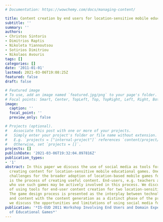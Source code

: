 ```yaml
---
# Documentation: https://wowchemy.com/docs/managing-content/

title: Content creation by end users for location-sensitive mobile educational games
subtitle: ''
summary: ''
authors:
- Christos Sintoris
- Dimitrios Raptis
- Nikoleta Yiannoutsou
- Sotirios Dimitriou
- Nikolaos Avouris
tags: []
categories: []
date: '2011-01-01'
lastmod: 2021-03-06T19:08:25Z
featured: false
draft: false

# Featured image
# To use, add an image named `featured.jpg/png` to your page's folder.
# Focal points: Smart, Center, TopLeft, Top, TopRight, Left, Right, BottomLeft, Bottom, BottomRight.
image:
  caption: ''
  focal_point: ''
  preview_only: false

# Projects (optional).
#   Associate this post with one or more of your projects.
#   Simply enter your project's folder or file name without extension.
#   E.g. `projects = ["internal-project"]` references `content/project/deep-learning/index.md`.
#   Otherwise, set `projects = []`.
projects: []
publishDate: '2021-03-06T19:32:04.097816Z'
publication_types:
- '1'
abstract: In this paper we discuss the use of social media as tools for collaboratively
  creating content for location-sensitive mobile educational games. One of the main
  challenges for the broader adoption of location-based mobile games for learning
  is the process of creating useful content. End-users, e.g. teachers and facilitators
  who use such games may be actively involved in this process. We discuss experience
  of using tools for end-user content creation for two location-sensitive mobile games.
  The game design process is presented as the interplay between technology, learning
  and content with the content generation as a distinct phase of the process. Finally
  we discuss the opportunities and limitations of using social media for content-creation.
publication: '*IS-EUD 2011 Workshop Involving End Users and Domain Experts in Design
  of Educational Games*'
---
```

